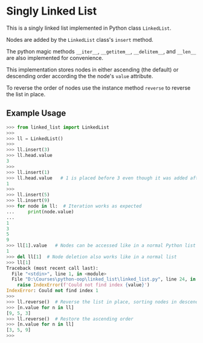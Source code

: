 # Singly Linked List

This is a singly linked list implemented in Python class `LinkedList`.

Nodes are added by the `LinkedList` class's `insert` method.

The python magic methods `__iter__`, `__getitem__`, `__delitem__`, and `__len__` are also implemented for convenience.

This implementation stores nodes in either ascending (the default) or descending order according the the node's `value` attribute.

To reverse the order of nodes use the instance method `reverse` to reverse the list in place.


## Example Usage

```python
>>> from linked_list import LinkedList
>>>
>>> ll = LinkedList()
>>>
>>> ll.insert(3)
>>> ll.head.value
3
>>>
>>> ll.insert(1)
>>> ll.head.value   # 1 is placed before 3 even though it was added afterwards
1
>>>
>>> ll.insert(5)
>>> ll.insert(9)
>>> for node in ll:  # Iteration works as expected
...     print(node.value)
...
1
3
5
9
>>> ll[1].value   # Nodes can be accessed like in a normal Python list
1
>>> del ll[1]  # Node deletion also works like in a normal list
>>> ll[1]
Traceback (most recent call last):
  File "<stdin>", line 1, in <module>
  File "D:\Courses\python-oop\linked_list\linked_list.py", line 24, in __getitem__
    raise IndexError(f'Could not find index {value}')
IndexError: Could not find index 1
>>>
>>> ll.reverse()  # Reverse the list in place, sorting nodes in descending order
>>> [n.value for n in ll]
[9, 5, 3]
>>> ll.reverse()  # Restore the ascending order
>>> [n.value for n in ll]
[3, 5, 9]
>>>
```
